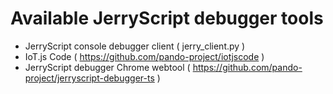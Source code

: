 # Available JerryScript debugger tools

  - JerryScript console debugger client ( jerry_client.py )
  - IoT.js Code ( https://github.com/pando-project/iotjscode )
  - JerryScript debugger Chrome webtool ( https://github.com/pando-project/jerryscript-debugger-ts )
